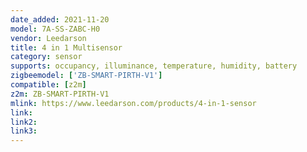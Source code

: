 ```yaml
---
date_added: 2021-11-20
model: 7A-SS-ZABC-H0
vendor: Leedarson
title: 4 in 1 Multisensor
category: sensor
supports: occupancy, illuminance, temperature, humidity, battery
zigbeemodel: ['ZB-SMART-PIRTH-V1']
compatible: [z2m]
z2m: ZB-SMART-PIRTH-V1
mlink: https://www.leedarson.com/products/4-in-1-sensor
link: 
link2: 
link3: 
---
```


